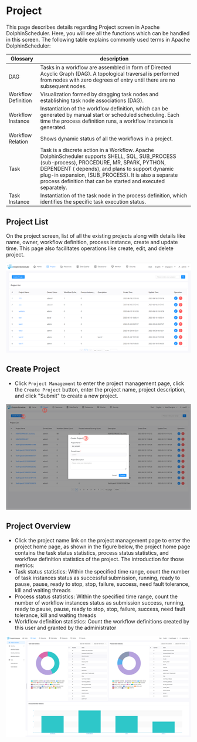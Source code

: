 # Project 

This page describes details regarding Project screen in Apache DolphinScheduler. Here, you will see all the functions which can be handled in this screen. The following table explains commonly used terms in Apache DolphinScheduler:

| Glossary | description                                                                                                                                                                                                                                                                                                               |
| ------ |---------------------------------------------------------------------------------------------------------------------------------------------------------------------------------------------------------------------------------------------------------------------------------------------------------------------------|
| DAG | Tasks in a workflow are assembled in form of Directed Acyclic Graph (DAG). A topological traversal is performed from nodes with zero degrees of entry until there are no subsequent nodes.                                                                                                                                |
| Workflow Definition | Visualization formed by dragging task nodes and establishing task node associations (DAG).                                                                                                                                                                                                                                | 
| Workflow Instance | Instantiation of the workflow definition, which can be generated by manual start or scheduled scheduling. Each time the process definition runs, a workflow instance is generated.                                                                                                                                        |
| Workflow Relation | Shows dynamic status of all the workflows in a project.                                                                                                                                                                                                                                                                   |
| Task | Task is a discrete action in a Workflow. Apache DolphinScheduler supports SHELL, SQL, SUB_PROCESS (sub-process), PROCEDURE, MR, SPARK, PYTHON, DEPENDENT ( depends), and plans to support dynamic plug-in expansion, (SUB_PROCESS). It is also a separate process definition that can be started and executed separately. |
| Task Instance | Instantiation of the task node in the process definition, which identifies the specific task execution status.                                                                                                                                                                                                            |

## Project List

On the project screen, list of all the existing projects along with details like name, owner, workflow definition, process instance, create and update time. This page also facilitates operations like create, edit, and delete project.

![project-list](../../../../img/new_ui/dev/project/project-list.png)

## Create Project

- Click `Project Management` to enter the project management page, click the `Create Project` button, enter the project name, project description, and click "Submit" to create a new project.

![project-list](../../../../img/new_ui/dev/project/project-create.png)

## Project Overview

- Click the project name link on the project management page to enter the project home page, as shown in the figure below, the project home page contains the task status statistics, process status statistics, and workflow definition statistics of the project. The introduction for those metrics:
- Task status statistics: Within the specified time range, count the number of task instances status as successful submission, running, ready to pause, pause, ready to stop, stop, failure, success, need fault tolerance, kill and waiting threads
- Process status statistics: Within the specified time range, count the number of workflow instances status as submission success, running, ready to pause, pause, ready to stop, stop, failure, success, need fault tolerance, kill and waiting threads
- Workflow definition statistics: Count the workflow definitions created by this user and granted by the administrator

![project-overview](../../../../img/new_ui/dev/project/project-overview.png)

